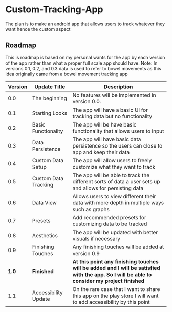 # Custom-Tracking-App

The plan is to make an android app that allows users to track whatever they want hence the custom aspect


## Roadmap
This is roadmap is based on my personal wants for the app by each version of the app rather than what a proper full scale app should have.
Note: In versions 0.1, 0.2, and 0.3 data is used to refer to bowel movements as this idea originally came from a bowel movement tracking app

| Version | Update Title | Description |
| --- | --- | ------ |
| 0.0 | The beginning | No features will be implemented in version 0.0. |
| 0.1 | Starting Looks | The app will have a basic  UI for tracking data but no functionality |
| 0.2 | Basic Functionality | The app will be have basic functionality that allows users to input |
| 0.3 | Data Persistence | The app will have basic data persistence so the users can close to app and keep their data |
| 0.4 | Custom Data Setup | The app will allow users to freely customize what they want to track |
| 0.5 | Custom Data Tracking | The app will be able to track the different sorts of data a user sets up and allows for persisting data |
| 0.6 | Data View | Allows users to view different their data with more depth in multiple ways such as graphs |
| 0.7 | Presets | Add recommended presets for customizing data to be tracked |
| 0.8 | Aesthetics | The app will be updated with better visuals if necessary |
| 0.9 | Finishing Touches | Any finishing touches will be added at version 0.9 |
| **1.0** | **Finished** | **At this point any finishing touches will be added and I will be satisfied with the app. So I will be able to consider my project finished** |
| 1.1 | Accessibility Update | On the rare case that I want to share this app on the play store I will want to add accessibility by this point |
